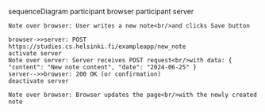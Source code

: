 sequenceDiagram
    participant browser
    participant server

    Note over browser: User writes a new note<br/>and clicks Save button

    browser->>server: POST https://studies.cs.helsinki.fi/exampleapp/new_note
    activate server
    Note over server: Server receives POST request<br/>with data: { "content": "New note content", "date": "2024-06-25" }
    server-->>browser: 200 OK (or confirmation)
    deactivate server

    Note over browser: Browser updates the page<br/>with the newly created note
